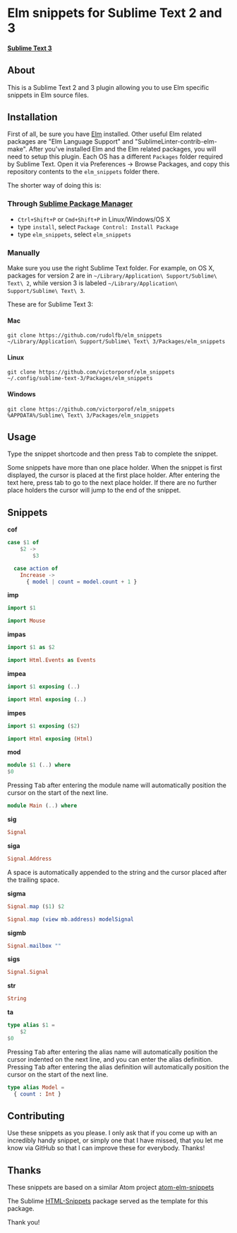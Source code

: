 # Elm snippets for Sublime Text 2 and 3
#### [Sublime Text 3](http://www.sublimetext.com/3)

## About
This is a Sublime Text 2 and 3 plugin allowing you to use Elm specific snippets in Elm source files. 

## Installation
First of all, be sure you have [Elm](http://elm-lang.org/install) installed. Other useful Elm related packages are "Elm Language Support" and "SublimeLinter-contrib-elm-make". After you've installed Elm and the Elm related packages, you will need to setup this plugin.
Each OS has a different `Packages` folder required by Sublime Text. Open it via Preferences -> Browse Packages, and copy this repository contents to the `elm_snippets` folder there.

The shorter way of doing this is:

### Through [Sublime Package Manager](http://wbond.net/sublime_packages/package_control)

* `Ctrl+Shift+P` or `Cmd+Shift+P` in Linux/Windows/OS X
* type `install`, select `Package Control: Install Package`
* type `elm_snippets`, select `elm_snippets`

### Manually
Make sure you use the right Sublime Text folder. For example, on OS X, packages for version 2 are in `~/Library/Application\ Support/Sublime\ Text\ 2`, while version 3 is labeled `~/Library/Application\ Support/Sublime\ Text\ 3`.


These are for Sublime Text 3:

#### Mac
`git clone https://github.com/rudolfb/elm_snippets ~/Library/Application\ Support/Sublime\ Text\ 3/Packages/elm_snippets`

#### Linux
`git clone https://github.com/victorporof/elm_snippets ~/.config/sublime-text-3/Packages/elm_snippets`

#### Windows
`git clone https://github.com/victorporof/elm_snippets %APPDATA%/Sublime\ Text\ 3/Packages/elm_snippets`

## Usage
Type the snippet shortcode and then press <kbd>Tab</kbd> to complete the snippet.

Some snippets have more than one place holder. When the snippet is first displayed, the cursor is placed at the first place holder. After entering the text here, press tab to go to the next place holder. If there are no further place holders the cursor will jump to the end of the snippet.

## Snippets

__cof__

```elm
case $1 of
	$2 ->
		$3
```

```elm
  case action of
    Increase ->
      { model | count = model.count + 1 }
```      

__imp__

```elm
import $1
```

```elm
import Mouse
```

__impas__

```elm
import $1 as $2
```

```elm
import Html.Events as Events
```

__impea__

```elm
import $1 exposing (..)
```

```elm
import Html exposing (..)
```

__impes__

```elm
import $1 exposing ($2)
```

```elm
import Html exposing (Html)
```

__mod__

```elm
module $1 (..) where
$0
```

Pressing <kbd>Tab</kbd> after entering the module name will automatically position the cursor on the start of the next line.

```elm
module Main (..) where
```

__sig__

```elm
Signal
```

__siga__

```elm
Signal.Address 
```

A space is automatically appended to the string and the cursor placed after the trailing space.

__sigma__

```elm
Signal.map ($1) $2
```

```elm
Signal.map (view mb.address) modelSignal
```

__sigmb__

```elm
Signal.mailbox ""
```

__sigs__

```elm
Signal.Signal
```

__str__

```elm
String
```

__ta__

```elm
type alias $1 =
	$2
$0
```

Pressing <kbd>Tab</kbd> after entering the alias name will automatically position the cursor indented on the next line, and you can enter the alias definition.
Pressing <kbd>Tab</kbd> after entering the alias definition will automatically position the cursor on the start of the next line.

```elm
type alias Model =
  { count : Int }
```


## Contributing
Use these snippets as you please. I only ask that if you come up with an incredibly handy snippet, or simply one that I have missed, that you let me know via GitHub so that I can improve these for everybody. Thanks!

## Thanks
These snippets are based on a similar Atom project [atom-elm-snippets](https://github.com/chiefGui/atom-elm-snippets)

The Sublime [HTML-Snippets](https://github.com/joshnh/HTML-Snippets) package served as the template for this package.

Thank you!
